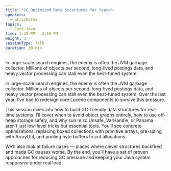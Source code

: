```yaml
---
title: 'GC Optimized Data Structures for Search'
speakers:
  - atrisharma
topics:
  - Core Java
time: 1:45 PM - 2:15 PM
weight: 3
sessionType: Talk
duration: 30 min
---
```


In large-scale search engines, the enemy is often the JVM garbage collector. Millions of objects per second, long-lived postings data, and heavy vector processing can stall even the best-tuned system.

In large-scale search engines, the enemy is often the JVM garbage collector. Millions of objects per second, long-lived postings data, and heavy vector processing can stall even the best-tuned system. Over the last year, I’ve had to redesign core Lucene components to survive this pressure.

This session dives into how to build GC-friendly data structures for real-time systems. I’ll cover when to avoid object graphs entirely, how to use off-heap storage safely, and why sun.misc.Unsafe, VarHandle, or Panama aren’t just low-level tricks but essential tools. You’ll see concrete optimizations: replacing boxed collections with primitive arrays, pre-sizing with ArrayUtil, and pooling byte buffers to cut allocations.

We’ll also look at failure cases — places where clever structures backfired and made GC pauses worse. By the end, you’ll have a set of proven approaches for reducing GC pressure and keeping your Java system responsive under real load.

